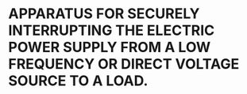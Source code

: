 # APPARATUS FOR SECURELY INTERRUPTING THE ELECTRIC POWER SUPPLY FROM A LOW FREQUENCY OR DIRECT VOLTAGE SOURCE TO A LOAD.